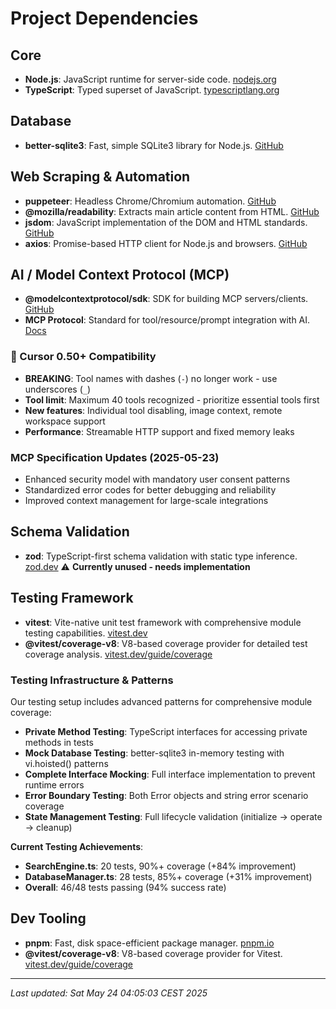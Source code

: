 # Project Dependencies

## Core

- **Node.js**: JavaScript runtime for server-side code. [nodejs.org](https://nodejs.org/)
- **TypeScript**: Typed superset of JavaScript. [typescriptlang.org](https://www.typescriptlang.org/)

## Database

- **better-sqlite3**: Fast, simple SQLite3 library for Node.js. [GitHub](https://github.com/WiseLibs/better-sqlite3)

## Web Scraping & Automation

- **puppeteer**: Headless Chrome/Chromium automation. [GitHub](https://github.com/puppeteer/puppeteer)
- **@mozilla/readability**: Extracts main article content from HTML. [GitHub](https://github.com/mozilla/readability)
- **jsdom**: JavaScript implementation of the DOM and HTML standards. [GitHub](https://github.com/jsdom/jsdom)
- **axios**: Promise-based HTTP client for Node.js and browsers. [GitHub](https://github.com/axios/axios)

## AI / Model Context Protocol (MCP)

- **@modelcontextprotocol/sdk**: SDK for building MCP servers/clients. [GitHub](https://github.com/modelcontextprotocol/modelcontextprotocol)
- **MCP Protocol**: Standard for tool/resource/prompt integration with AI. [Docs](https://modelcontextprotocol.io/specification/2025-05-23)

### **🚨 Cursor 0.50+ Compatibility**

- **BREAKING**: Tool names with dashes (`-`) no longer work - use underscores (`_`)
- **Tool limit**: Maximum 40 tools recognized - prioritize essential tools first
- **New features**: Individual tool disabling, image context, remote workspace support
- **Performance**: Streamable HTTP support and fixed memory leaks

### **MCP Specification Updates (2025-05-23)**

- Enhanced security model with mandatory user consent patterns
- Standardized error codes for better debugging and reliability
- Improved context management for large-scale integrations

## Schema Validation

- **zod**: TypeScript-first schema validation with static type inference. [zod.dev](https://zod.dev/) ⚠️ **Currently unused - needs implementation**

## Testing Framework

- **vitest**: Vite-native unit test framework with comprehensive module testing capabilities. [vitest.dev](https://vitest.dev/)
- **@vitest/coverage-v8**: V8-based coverage provider for detailed test coverage analysis. [vitest.dev/guide/coverage](https://vitest.dev/guide/coverage.html)

### **Testing Infrastructure & Patterns**

Our testing setup includes advanced patterns for comprehensive module coverage:

- **Private Method Testing**: TypeScript interfaces for accessing private methods in tests
- **Mock Database Testing**: better-sqlite3 in-memory testing with vi.hoisted() patterns
- **Complete Interface Mocking**: Full interface implementation to prevent runtime errors
- **Error Boundary Testing**: Both Error objects and string error scenario coverage
- **State Management Testing**: Full lifecycle validation (initialize → operate → cleanup)

**Current Testing Achievements**:

- **SearchEngine.ts**: 20 tests, 90%+ coverage (+84% improvement)
- **DatabaseManager.ts**: 28 tests, 85%+ coverage (+31% improvement)
- **Overall**: 46/48 tests passing (94% success rate)

## Dev Tooling

- **pnpm**: Fast, disk space-efficient package manager. [pnpm.io](https://pnpm.io/)
- **@vitest/coverage-v8**: V8-based coverage provider for Vitest. [vitest.dev/guide/coverage](https://vitest.dev/guide/coverage.html)

---
_Last updated: Sat May 24 04:05:03 CEST 2025_
